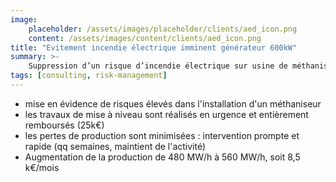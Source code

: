 ```yaml
---
image:
    placeholder: /assets/images/placeholder/clients/aed_icon.png
    content: /assets/images/content/clients/aed_icon.png
title: "Evitement incendie électrique imminent générateur 600kW"
summary: >-
    Suppression d’un risque d’incendie électrique sur usine de méthanisation par expertise et obligation faite au fournisseur de reprendre à sa charge les désordres (30k€).
tags: [consulting, risk-management]
---
```


<ul>
    <li>mise en évidence de risques élevés dans l'installation d'un méthaniseur</li>
    <li>les travaux de mise à niveau sont réalisés en urgence et entièrement remboursés (25k€)</li>
    <li>les pertes de production sont minimisées : intervention prompte et rapide (qq semaines, maintient de l'activité)</li>
    <li>Augmentation de la production de 480 MW/h à 560 MW/h, soit 8,5 k€/mois</li>
</ul>
